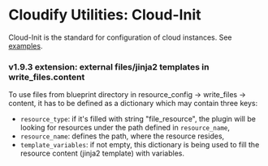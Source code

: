 # Cloudify Utilities: Cloud-Init

Cloud-Init is the standard for configuration of cloud instances. See [examples](http://cloudinit.readthedocs.io/en/latest/topics/examples.html).

### v1.9.3 extension: external files/jinja2 templates in write_files.content

To use files from blueprint directory in resource_config -> write_files ->
content, it has to be defined as a dictionary which may contain three keys:
* `resource_type`: if it's filled with string "file_resource", the plugin
will be looking for resources under the path defined in `resource_name`,
* `resource_name`: defines the path, where the resource resides,
* `template_variables`: if not empty, this dictionary is being used to fill
the resource content (jinja2 template) with variables.
